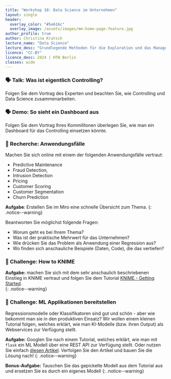 ```yaml
---
title: "Workshop 10: Data Science im Unternehmen"
layout: single
header:
  overlay_color: "#5e616c"
  overlay_image: /assets/images/mm-home-page-feature.jpg
author_profile: true
author: Christina Kratsch
lecture_name: "Data Science"
lecture_desc: "Grundlegende Methoden für die Exploration und das Management von Daten."
licence: "CC-BY"
licence_desc: 2024 | HTW Berlin 
classes: wide
---
```



### 🗣 Talk: Was ist eigentlich Controlling?

Folgen Sie dem Vortrag des Experten und beachten Sie, wie Controlling und Data Science zusammenarbeiten.


### 🗣 Demo: So sieht ein Dashboard aus

Folgen Sie dem Vortrag Ihres Kommilitonen überlegen Sie, wie man ein Dashboard für das Controlling einsetzen könnte.



### 📓 Recherche: Anwendungsfälle

Machen Sie sich online mit einem der folgenden Anwendungsfälle vertraut:
* Predictive Maintenance
* Fraud Detection,
* Intrusion Detection
* Pricing
* Customer Scoring
* Customer Segmentation
* Churn Prediction

**Aufgabe**: Erstellen Sie im Miro eine schnelle Übersicht zum Thema. 
{: .notice--warning} 

Beantworten Sie möglichst folgende Fragen:
* Worum geht es bei Ihrem Thema?
* Was ist der praktische Mehrwert für das Unternehmen?
* Wie drücken Sie das Problem als Anwendung einer Regression aus?
* Wo finden sich anschauliche Beispiele (Daten, Code), die das vertiefen?


### 🚀 Challenge: How to KNIME

**Aufgabe:** machen Sie sich mit dem sehr anschaulich beschriebenen Einstieg in KNIME vertraut und folgen Sie dem Tutorial [KNIME - Getting Started](https://www.knime.com/getting-started-guide).  
{: .notice--warning}


### 🚀 Challenge: ML Applikationen bereitstellen

Regressionsmodelle oder Klassifikatoren sind gut und schön - aber wie bekommt man sie in den produktiven Einsatz? Wir wollen einem kleinen Tutorial folgen, welches erklärt, wie man KI-Modelle (bzw. ihren Output) als Webservices zur Verfügung stellt. 

**Aufgabe:** 
Googlen Sie nach einem Tutorial, welches erklärt, wie man mit `flask` ein ML Modell über eine REST API zur Verfügung stellt. Oder nutzen Sie einfach [diesen Artikel](https://medium.com/red-buffer/how-to-build-a-rest-api-for-your-machine-learning-model-using-flask-8c2fbc75e359). Verfolgen Sie den Artikel und bauen Sie die Lösung nach! {: .notice--warning}


**Bonus-Aufgabe:** Tauschen Sie das gepickelte Modell aus dem Tutorial aus und ersetzen Sie es durch ein eigenes Modell {: .notice--warning}
